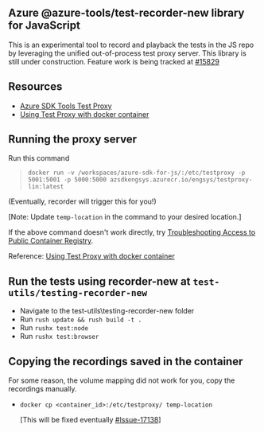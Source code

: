 ## Azure @azure-tools/test-recorder-new library for JavaScript

This is an experimental tool to record and playback the tests in the JS repo by leveraging the unified out-of-process test proxy server. This library is still under construction.
Feature work is being tracked at [#15829](https://github.com/Azure/azure-sdk-for-js/issues/15829)

## Resources

- [Azure SDK Tools Test Proxy](https://github.com/Azure/azure-sdk-tools/tree/main/tools/test-proxy/Azure.Sdk.Tools.TestProxy)
- [Using Test Proxy with docker container](https://github.com/Azure/azure-sdk-tools/tree/main/tools/test-proxy/docker#build-and-run)

## Running the proxy server

Run this command

> `docker run -v /workspaces/azure-sdk-for-js/:/etc/testproxy -p 5001:5001 -p 5000:5000 azsdkengsys.azurecr.io/engsys/testproxy-lin:latest`

(Eventually, recorder will trigger this for you!)

[Note: Update `temp-location` in the command to your desired location.]

If the above command doesn't work directly, try [Troubleshooting Access to Public Container Registry](https://github.com/Azure/azure-sdk-tools/tree/main/tools/test-proxy/docker#troubleshooting-access-to-public-container-registry).

Reference: [Using Test Proxy with docker container](https://github.com/Azure/azure-sdk-tools/tree/main/tools/test-proxy/docker#build-and-run)

## Run the tests using recorder-new at `test-utils/testing-recorder-new`

- Navigate to the test-utils\testing-recorder-new folder
- Run `rush update && rush build -t .`
- Run `rushx test:node`
- Run `rushx test:browser`

## Copying the recordings saved in the container

For some reason, the volume mapping did not work for you, copy the recordings manually.

- `docker cp <container_id>:/etc/testproxy/ temp-location`

  [This will be fixed eventually [#Issue-17138](https://github.com/Azure/azure-sdk-for-js/issues/17138)]
